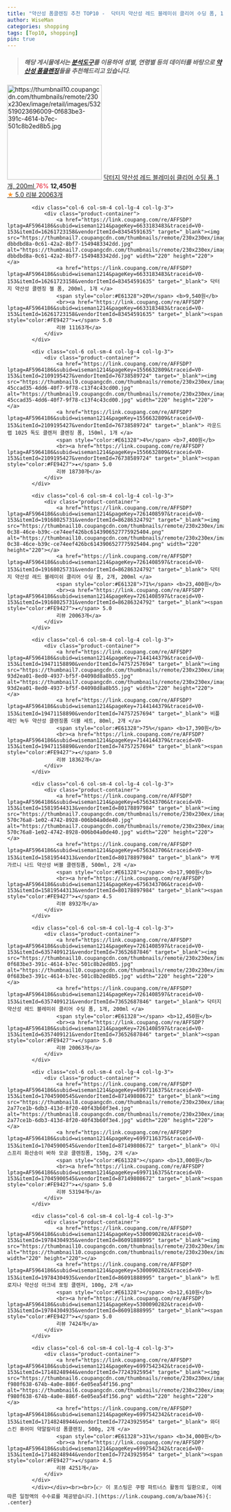 ```yaml
---
title: "약산성 폼클렌징 추천 TOP10 -  닥터지 약산성 레드 블레미쉬 클리어 수딩 폼, 1개, 200ml "
author: WiseMan
categories: shopping
tags: [Top10, shopping]
pin: true
---
```


> ##### 해당 게시물에서는 [**분석도구**](https://itemscout.io/)를 이용하여 **성별**, **연령별** 등의 데이터를 바탕으로 [**약산성 폼클렌징**](https://link.coupang.com/a/baae76)들을 추천해드리고 있습니다.
<div class="container"><div class="row">
            <div class="col-6 col-sm-4 col-lg-4 col-lg-3">
                <div class="product-container">
                    <a href="https://link.coupang.com/re/AFFSDP?lptag=AF5964186&subid=wiseman1214&pageKey=7261408597&traceid=V0-153&itemId=6357409121&vendorItemId=73652687846" target="_blank"><img src="https://thumbnail10.coupangcdn.com/thumbnails/remote/230x230ex/image/retail/images/532519023696009-0f683be3-391c-4614-b7ec-501c8b2ed8b5.jpg" alt="https://thumbnail10.coupangcdn.com/thumbnails/remote/230x230ex/image/retail/images/532519023696009-0f683be3-391c-4614-b7ec-501c8b2ed8b5.jpg" width="220" height="220"></a>
                    <a href="https://link.coupang.com/re/AFFSDP?lptag=AF5964186&subid=wiseman1214&pageKey=7261408597&traceid=V0-153&itemId=6357409121&vendorItemId=73652687846" target="_blank"> 닥터지 약산성 레드 블레미쉬 클리어 수딩 폼, 1개, 200ml </a>
                    <span style="color:#E61328">76%</span> <b>12,450원</b>
                    <br><a href="https://link.coupang.com/re/AFFSDP?lptag=AF5964186&subid=wiseman1214&pageKey=7261408597&traceid=V0-153&itemId=6357409121&vendorItemId=73652687846" target="_blank"><span style="color:#FE9427">★</span> 5.0
                    리뷰 20063개</a>
                </div>
            </div>
            
            <div class="col-6 col-sm-4 col-lg-4 col-lg-3">
                <div class="product-container">
                    <a href="https://link.coupang.com/re/AFFSDP?lptag=AF5964186&subid=wiseman1214&pageKey=6633183483&traceid=V0-153&itemId=16261723158&vendorItemId=83454591635" target="_blank"><img src="https://thumbnail7.coupangcdn.com/thumbnails/remote/230x230ex/image/retail/images/3451767894417244-dbbdbd8a-0c61-42a2-8bf7-1549483342dd.jpg" alt="https://thumbnail7.coupangcdn.com/thumbnails/remote/230x230ex/image/retail/images/3451767894417244-dbbdbd8a-0c61-42a2-8bf7-1549483342dd.jpg" width="220" height="220"></a>
                    <a href="https://link.coupang.com/re/AFFSDP?lptag=AF5964186&subid=wiseman1214&pageKey=6633183483&traceid=V0-153&itemId=16261723158&vendorItemId=83454591635" target="_blank"> 닥터지 약산성 클렌징 젤 폼, 200ml, 1개 </a>
                    <span style="color:#E61328">20%</span> <b>9,540원</b>
                    <br><a href="https://link.coupang.com/re/AFFSDP?lptag=AF5964186&subid=wiseman1214&pageKey=6633183483&traceid=V0-153&itemId=16261723158&vendorItemId=83454591635" target="_blank"><span style="color:#FE9427">★</span> 5.0
                    리뷰 11163개</a>
                </div>
            </div>
            
            <div class="col-6 col-sm-4 col-lg-4 col-lg-3">
                <div class="product-container">
                    <a href="https://link.coupang.com/re/AFFSDP?lptag=AF5964186&subid=wiseman1214&pageKey=1556632809&traceid=V0-153&itemId=2109195427&vendorItemId=76738589724" target="_blank"><img src="https://thumbnail9.coupangcdn.com/thumbnails/remote/230x230ex/image/retail/images/8055958725712085-45ccad35-4dd6-40f7-9f78-c13f4c43cd00.jpg" alt="https://thumbnail9.coupangcdn.com/thumbnails/remote/230x230ex/image/retail/images/8055958725712085-45ccad35-4dd6-40f7-9f78-c13f4c43cd00.jpg" width="220" height="220"></a>
                    <a href="https://link.coupang.com/re/AFFSDP?lptag=AF5964186&subid=wiseman1214&pageKey=1556632809&traceid=V0-153&itemId=2109195427&vendorItemId=76738589724" target="_blank"> 라운드랩 1025 독도 클렌저 클렌징 폼, 150ml, 1개 </a>
                    <span style="color:#E61328">4%</span> <b>7,400원</b>
                    <br><a href="https://link.coupang.com/re/AFFSDP?lptag=AF5964186&subid=wiseman1214&pageKey=1556632809&traceid=V0-153&itemId=2109195427&vendorItemId=76738589724" target="_blank"><span style="color:#FE9427">★</span> 5.0
                    리뷰 18730개</a>
                </div>
            </div>
            
            <div class="col-6 col-sm-4 col-lg-4 col-lg-3">
                <div class="product-container">
                    <a href="https://link.coupang.com/re/AFFSDP?lptag=AF5964186&subid=wiseman1214&pageKey=7261408597&traceid=V0-153&itemId=19168025731&vendorItemId=86286324792" target="_blank"><img src="https://thumbnail10.coupangcdn.com/thumbnails/remote/230x230ex/image/retail/images/7693b8d7-0c38-46ce-b39c-ce74eef426bc6143906527775925404.png" alt="https://thumbnail10.coupangcdn.com/thumbnails/remote/230x230ex/image/retail/images/7693b8d7-0c38-46ce-b39c-ce74eef426bc6143906527775925404.png" width="220" height="220"></a>
                    <a href="https://link.coupang.com/re/AFFSDP?lptag=AF5964186&subid=wiseman1214&pageKey=7261408597&traceid=V0-153&itemId=19168025731&vendorItemId=86286324792" target="_blank"> 닥터지 약산성 레드 블레미쉬 클리어 수딩 폼, 2개, 200ml </a>
                    <span style="color:#E61328">71%</span> <b>23,400원</b>
                    <br><a href="https://link.coupang.com/re/AFFSDP?lptag=AF5964186&subid=wiseman1214&pageKey=7261408597&traceid=V0-153&itemId=19168025731&vendorItemId=86286324792" target="_blank"><span style="color:#FE9427">★</span> 5.0
                    리뷰 20063개</a>
                </div>
            </div>
            
            <div class="col-6 col-sm-4 col-lg-4 col-lg-3">
                <div class="product-container">
                    <a href="https://link.coupang.com/re/AFFSDP?lptag=AF5964186&subid=wiseman1214&pageKey=7144144379&traceid=V0-153&itemId=19471158890&vendorItemId=74757257694" target="_blank"><img src="https://thumbnail7.coupangcdn.com/thumbnails/remote/230x230ex/image/retail/images/6678748569553786-93d2ea01-8ed0-4937-bf5f-04098d8a8b55.jpg" alt="https://thumbnail7.coupangcdn.com/thumbnails/remote/230x230ex/image/retail/images/6678748569553786-93d2ea01-8ed0-4937-bf5f-04098d8a8b55.jpg" width="220" height="220"></a>
                    <a href="https://link.coupang.com/re/AFFSDP?lptag=AF5964186&subid=wiseman1214&pageKey=7144144379&traceid=V0-153&itemId=19471158890&vendorItemId=74757257694" target="_blank"> 비플레인 녹두 약산성 클렌징폼 더블 세트, 80ml, 2개 </a>
                    <span style="color:#E61328">75%</span> <b>17,390원</b>
                    <br><a href="https://link.coupang.com/re/AFFSDP?lptag=AF5964186&subid=wiseman1214&pageKey=7144144379&traceid=V0-153&itemId=19471158890&vendorItemId=74757257694" target="_blank"><span style="color:#FE9427">★</span> 5.0
                    리뷰 18362개</a>
                </div>
            </div>
            
            <div class="col-6 col-sm-4 col-lg-4 col-lg-3">
                <div class="product-container">
                    <a href="https://link.coupang.com/re/AFFSDP?lptag=AF5964186&subid=wiseman1214&pageKey=6756343706&traceid=V0-153&itemId=15819544313&vendorItemId=80178897984" target="_blank"><img src="https://thumbnail7.coupangcdn.com/thumbnails/remote/230x230ex/image/retail/images/5903674407463983-570c76a8-1e02-4742-8928-006b04a0de40.jpg" alt="https://thumbnail7.coupangcdn.com/thumbnails/remote/230x230ex/image/retail/images/5903674407463983-570c76a8-1e02-4742-8928-006b04a0de40.jpg" width="220" height="220"></a>
                    <a href="https://link.coupang.com/re/AFFSDP?lptag=AF5964186&subid=wiseman1214&pageKey=6756343706&traceid=V0-153&itemId=15819544313&vendorItemId=80178897984" target="_blank"> 부케가르니 나드 약산성 버블 클렌징폼, 500ml, 2개 </a>
                    <span style="color:#E61328"></span> <b>17,900원</b>
                    <br><a href="https://link.coupang.com/re/AFFSDP?lptag=AF5964186&subid=wiseman1214&pageKey=6756343706&traceid=V0-153&itemId=15819544313&vendorItemId=80178897984" target="_blank"><span style="color:#FE9427">★</span> 4.5
                    리뷰 8932개</a>
                </div>
            </div>
            
            <div class="col-6 col-sm-4 col-lg-4 col-lg-3">
                <div class="product-container">
                    <a href="https://link.coupang.com/re/AFFSDP?lptag=AF5964186&subid=wiseman1214&pageKey=7261408597&traceid=V0-153&itemId=6357409121&vendorItemId=73652687846" target="_blank"><img src="https://thumbnail10.coupangcdn.com/thumbnails/remote/230x230ex/image/retail/images/532519023696009-0f683be3-391c-4614-b7ec-501c8b2ed8b5.jpg" alt="https://thumbnail10.coupangcdn.com/thumbnails/remote/230x230ex/image/retail/images/532519023696009-0f683be3-391c-4614-b7ec-501c8b2ed8b5.jpg" width="220" height="220"></a>
                    <a href="https://link.coupang.com/re/AFFSDP?lptag=AF5964186&subid=wiseman1214&pageKey=7261408597&traceid=V0-153&itemId=6357409121&vendorItemId=73652687846" target="_blank"> 닥터지 약산성 레드 블레미쉬 클리어 수딩 폼, 1개, 200ml </a>
                    <span style="color:#E61328"></span> <b>12,450원</b>
                    <br><a href="https://link.coupang.com/re/AFFSDP?lptag=AF5964186&subid=wiseman1214&pageKey=7261408597&traceid=V0-153&itemId=6357409121&vendorItemId=73652687846" target="_blank"><span style="color:#FE9427">★</span> 5.0
                    리뷰 20063개</a>
                </div>
            </div>
            
            <div class="col-6 col-sm-4 col-lg-4 col-lg-3">
                <div class="product-container">
                    <a href="https://link.coupang.com/re/AFFSDP?lptag=AF5964186&subid=wiseman1214&pageKey=6997116375&traceid=V0-153&itemId=17045900545&vendorItemId=87149808672" target="_blank"><img src="https://thumbnail8.coupangcdn.com/thumbnails/remote/230x230ex/image/retail/images/1036805755569490-2a77ce1b-6db3-413d-8f20-40f43b60f3e4.jpg" alt="https://thumbnail8.coupangcdn.com/thumbnails/remote/230x230ex/image/retail/images/1036805755569490-2a77ce1b-6db3-413d-8f20-40f43b60f3e4.jpg" width="220" height="220"></a>
                    <a href="https://link.coupang.com/re/AFFSDP?lptag=AF5964186&subid=wiseman1214&pageKey=6997116375&traceid=V0-153&itemId=17045900545&vendorItemId=87149808672" target="_blank"> 이니스프리 화산송이 바하 모공 클렌징폼, 150g, 2개 </a>
                    <span style="color:#E61328"></span> <b>13,000원</b>
                    <br><a href="https://link.coupang.com/re/AFFSDP?lptag=AF5964186&subid=wiseman1214&pageKey=6997116375&traceid=V0-153&itemId=17045900545&vendorItemId=87149808672" target="_blank"><span style="color:#FE9427">★</span> 5.0
                    리뷰 53194개</a>
                </div>
            </div>
            
            <div class="col-6 col-sm-4 col-lg-4 col-lg-3">
                <div class="product-container">
                    <a href="https://link.coupang.com/re/AFFSDP?lptag=AF5964186&subid=wiseman1214&pageKey=5300090282&traceid=V0-153&itemId=19784304935&vendorItemId=86091888995" target="_blank"><img src="https://thumbnail10.coupangcdn.com/thumbnails/remote/230x230ex/image/vendor_inventory/6288/6476478234d658f93e590140cc305de167e95bfa3f5647cdf83c4e5fe76c.jpg" alt="https://thumbnail10.coupangcdn.com/thumbnails/remote/230x230ex/image/vendor_inventory/6288/6476478234d658f93e590140cc305de167e95bfa3f5647cdf83c4e5fe76c.jpg" width="220" height="220"></a>
                    <a href="https://link.coupang.com/re/AFFSDP?lptag=AF5964186&subid=wiseman1214&pageKey=5300090282&traceid=V0-153&itemId=19784304935&vendorItemId=86091888995" target="_blank"> 뉴트로지나 약산성 아크네 포밍 클렌저, 100g, 2개 </a>
                    <span style="color:#E61328"></span> <b>12,610원</b>
                    <br><a href="https://link.coupang.com/re/AFFSDP?lptag=AF5964186&subid=wiseman1214&pageKey=5300090282&traceid=V0-153&itemId=19784304935&vendorItemId=86091888995" target="_blank"><span style="color:#FE9427">★</span> 5.0
                    리뷰 7424개</a>
                </div>
            </div>
            
            <div class="col-6 col-sm-4 col-lg-4 col-lg-3">
                <div class="product-container">
                    <a href="https://link.coupang.com/re/AFFSDP?lptag=AF5964186&subid=wiseman1214&pageKey=6997542342&traceid=V0-153&itemId=17148248944&vendorItemId=77243925954" target="_blank"><img src="https://thumbnail6.coupangcdn.com/thumbnails/remote/230x230ex/image/retail/images/5402684971740141-f980f638-674b-4a0e-886f-6e05ea54f156.png" alt="https://thumbnail6.coupangcdn.com/thumbnails/remote/230x230ex/image/retail/images/5402684971740141-f980f638-674b-4a0e-886f-6e05ea54f156.png" width="220" height="220"></a>
                    <a href="https://link.coupang.com/re/AFFSDP?lptag=AF5964186&subid=wiseman1214&pageKey=6997542342&traceid=V0-153&itemId=17148248944&vendorItemId=77243925954" target="_blank"> 와더스킨 퓨어미 약알칼리성 폼클렌징, 500g, 2개 </a>
                    <span style="color:#E61328">31%</span> <b>34,000원</b>
                    <br><a href="https://link.coupang.com/re/AFFSDP?lptag=AF5964186&subid=wiseman1214&pageKey=6997542342&traceid=V0-153&itemId=17148248944&vendorItemId=77243925954" target="_blank"><span style="color:#FE9427">★</span> 4.5
                    리뷰 4251개</a>
                </div>
            </div>
            </div></div><br><br>[👉 이 포스팅은 쿠팡 파트너스 활동의 일환으로, 이에 따른 일정액의 수수료를 제공받습니다.](https://link.coupang.com/a/baae76){: .center}